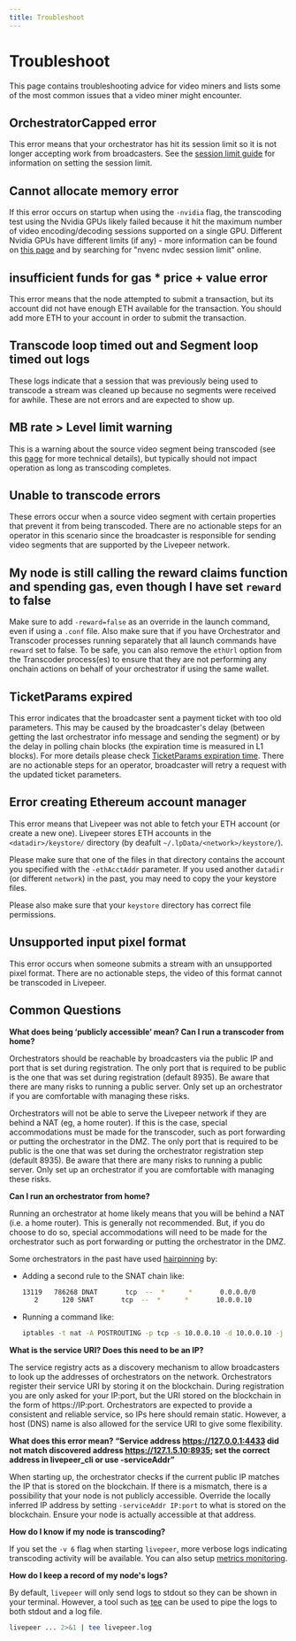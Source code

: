 ```yaml
---
title: Troubleshoot
---
```


# Troubleshoot

This page contains troubleshooting advice for video miners and lists some of the
most common issues that a video miner might encounter.

## OrchestratorCapped error

This error means that your orchestrator has hit its session limit so it is not
longer accepting work from broadcasters. See the
[session limit guide](/video-miners/guides/session-limits) for
information on setting the session limit.

## Cannot allocate memory error

If this error occurs on startup when using the `-nvidia` flag, the transcoding
test using the Nvidia GPUs likely failed because it hit the maximum number of
video encoding/decoding sessions supported on a single GPU. Different Nvidia
GPUs have different limits (if any) - more information can be found on
[this page](https://developer.nvidia.com/video-encode-and-decode-gpu-support-matrix-new)
and by searching for "nvenc nvdec session limit" online.

## insufficient funds for gas \* price + value error

This error means that the node attempted to submit a transaction, but its
account did not have enough ETH available for the transaction. You should add
more ETH to your account in order to submit the transaction.

## Transcode loop timed out and Segment loop timed out logs

These logs indicate that a session that was previously being used to transcode a
stream was cleaned up because no segments were received for awhile. These are
not errors and are expected to show up.

## MB rate > Level limit warning

This is a warning about the source video segment being transcoded (see this
[page](https://en.wikipedia.org/wiki/Advanced_Video_Coding#Levels) for more
technical details), but typically should not impact operation as long as
transcoding completes.

## Unable to transcode errors

These errors occur when a source video segment with certain properties that
prevent it from being transcoded. There are no actionable steps for an operator
in this scenario since the broadcaster is responsible for sending video segments
that are supported by the Livepeer network.

## My node is still calling the reward claims function and spending gas, even though I have set `reward` to false

Make sure to add `-reward=false` as an override in the launch command, even if using a `.conf` file. Also make sure that if you have Orchestrator and Transcoder processes running separately that all launch commands have `reward` set to false. To be safe, you can also remove the `ethUrl` option from the Transcoder process(es) to ensure that they are not performing any onchain actions on behalf of your orchestrator if using the same wallet.

## TicketParams expired

This error indicates that the broadcaster sent a payment ticket with too old parameters. This may be caused by the broadcaster's delay (between getting the last orchestrator info message and sending the segment) or by the delay in polling chain blocks (the expiration time is measured in L1 blocks). For more details please check [TicketParams expiration time](https://github.com/livepeer/go-livepeer/issues/1343). There are no actionable steps for an operator, broadcaster will retry a request with the updated ticket parameters.

## Error creating Ethereum account manager

This error means that Livepeer was not able to fetch your ETH account (or create a new one). Livepeer stores ETH accounts in the `<datadir>/keystore/` directory (by deafult `~/.lpData/<network>/keystore/`).

Please make sure that one of the files in that directory contains the account you specified with the `-ethAcctAddr` parameter. If you used another `datadir` (or different `network`) in the past, you may need to copy the your keystore files.

Please also make sure that your `keystore` directory has correct file permissions.

## Unsupported input pixel format

This error occurs when someone submits a stream with an unsupported pixel format. There are no actionable steps, the video of this format cannot be transcoded in Livepeer.

## Common Questions

**What does being ‘publicly accessible’ mean? Can I run a transcoder from
home?**

Orchestrators should be reachable by broadcasters via the public IP and port
that is set during registration. The only port that is required to be public is
the one that was set during registration (default 8935). Be aware that there are
many risks to running a public server. Only set up an orchestrator if you are
comfortable with managing these risks.

Orchestrators will not be able to serve the Livepeer network if they are behind
a NAT (eg, a home router). If this is the case, special accommodations must be
made for the transcoder, such as port forwarding or putting the orchestrator in
the DMZ. The only port that is required to be public is the one that was set
during the orchestrator registration step (default 8935). Be aware that there
are many risks to running a public server. Only set up an orchestrator if you
are comfortable with managing these risks.

**Can I run an orchestrator from home?**

Running an orchestrator at home likely means that you will be behind a NAT (i.e.
a home router). This is generally not recommended. But, if you do choose to do
so, special accommodations will need to be made for the orchestrator such as
port forwarding or putting the orchestrator in the DMZ.

Some orchestrators in the past have used
[hairpinning](https://en.wikipedia.org/wiki/Hairpinning) by:

- Adding a second rule to the SNAT chain like:

  ```bash
  13119   786268 DNAT       tcp  --  *      *       0.0.0.0/0            <EXTERNAL_IP>       tcp dpt:8935 to:10.0.0.10
     2      120 SNAT       tcp  --  *      *       10.0.0.10            10.0.0.10            to:<EXTERNAL_IP>
  ```

- Running a command like:

  ```bash
  iptables -t nat -A POSTROUTING -p tcp -s 10.0.0.10 -d 10.0.0.10 -j SNAT --to-source <EXTERNAL_IP>
  ```

**What is the service URI? Does this need to be an IP?**

The service registry acts as a discovery mechanism to allow broadcasters to look
up the addresses of orchestrators on the network. Orchestrators register their
service URI by storing it on the blockchain. During registration you are only
asked for your IP:port, but the URI stored on the blockchain in the form of
https://IP:port. Orchestrators are expected to provide a consistent and reliable
service, so IPs here should remain static. However, a host (DNS) name is also
allowed for the service URI to give some flexibility.

**What does this error mean? “Service address https://127.0.0.1:4433 did not
match discovered address https://127.1.5.10:8935; set the correct address in
livepeer_cli or use -serviceAddr”**

When starting up, the orchestrator checks if the current public IP matches the
IP that is stored on the blockchain. If there is a mismatch, there is a
possibility that your node is not publicly accessible. Override the locally
inferred IP address by setting `-serviceAddr IP:port` to what is stored on the
blockchain. Ensure your node is actually accessible at that address.

**How do I know if my node is transcoding?**

If you set the `-v 6` flag when starting `livepeer`, more verbose logs
indicating transcoding activity will be available. You can also setup
[metrics monitoring](/video-miners/guides/metrics-monitoring).

**How do I keep a record of my node's logs?**

By default, `livepeer` will only send logs to stdout so they can be shown in
your terminal. However, a tool such as
[tee](https://linuxize.com/post/linux-tee-command/) can be used to pipe the logs
to both stdout and a log file.

```bash
livepeer ... 2>&1 | tee livepeer.log
```

